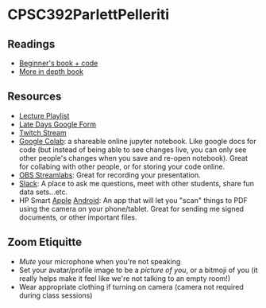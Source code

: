 # CPSC392ParlettPelleriti

## Readings
* [Beginner's book + code](https://jakevdp.github.io/PythonDataScienceHandbook/)
* [More in depth book](https://link.springer.com/book/10.1007/978-0-387-84858-7)

## Resources
* [Lecture Playlist](https://www.youtube.com/playlist?list=PLmxpwhh4FDm5zuA_63jV6iiz5wrg76UHV)
* [Late Days Google Form](https://forms.gle/6v2e5WMxuGNX7mEJ6)
* [Twitch Stream](twitch.tv/chelseaparlett)
* [Google Colab](https://colab.research.google.com/): a shareable online jupyter notebook. Like google docs for code (but instead of being able to see changes live, you can only see other people's changes when you save and re-open notebook). Great for collabing with other people, or for storing your code online.
* [OBS Streamlabs](https://streamlabs.com/): Great for recording your presentation.
* [Slack](): A place to ask me questions, meet with other students, share fun data sets...etc.
* HP Smart [Apple](https://apps.apple.com/us/app/hp-easy-scan/id967004861?mt=12) [Android](https://play.google.com/store/apps/details?id=com.hp.printercontrol&hl=en_US): An app that will let you "scan" things to PDF using the camera on your phone/tablet. Great for sending me signed documents, or other important files. 

## Zoom Etiquitte
* *Mute* your microphone when you're not speaking
* Set your avatar/profile image to be a *picture of you*, or a bitmoji of you (it really helps make it feel like we're not talking to an empty room!)
* Wear appropriate clothing if turning on camera (camera not required during class sessions)
